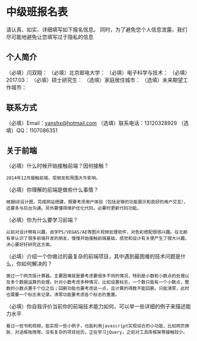 # 中级班报名表

请认真、如实、详细填写如下报名信息。
同时，为了避免您个人信息泄露，我们尽可能地避免让您填写过于隐私的信息

## 个人简介

（必填）闫双翔：
（必填）北京邮电大学：
（必填）电子科学与技术：
（必填）2017.03：
（必填）硕士研究生：
（选填）家庭居住城市：
（选填）未来期望工作城市：

## 联系方式

（必填）Email：yanshx@hotmail.com
（选填）联系电话：13120328929
（选填）QQ：1107086351

## 关于前端

（必填）什么时候开始接触前端？因何接触？

    2014年12月接触前端，受朋友和周围大牛影响。

（必填）你理解的前端是做些什么事情？

    根据UE设计图，完成网站搭建，既要考虑用户体验（包括足够的功能展示和良好的用户交互），还要多与后台沟通。另外要懂得维护优化代码，必要时更新代码功能。

（必填）你为什么要学习前端？

    以前对设计稍有兴趣，自学PS/VEGAS/AE等图片视频处理软件，对色彩搭配很感兴趣。在北邮有幸认识了很多前端开发的朋友，慢慢开始接触前端基础，感觉和设计有关便产生了很大兴趣，决心要好好研究这方面。

（必填）介绍一个你做过的最复杂的前端项目，其中遇到最困难的技术问题是什么，你如何解决的？

    做过一个网页版计算器。主要困难就是要考虑要很多不同的情况，特别是小数和小数点的处理以及多个数据运算的处理。针对小数考虑多种情况，比如设置标志，一个数只能有一个小数点，整数的小数点置于个位之后；回删功能也要考虑这一点，且计算的得数不能回删，只能清零，此时也需要一个标志来记录。清零功能要考虑各个标志的重置。

（必填）你自我评价当前你的前端技术能力如何，可以举一些详细的例子来描述能力水平

    看过一些书和视频，能实现一些小例子，也能利用javascript实现综合的小功能，比如网页换肤、对话框拖拽等。没有复杂的项目经历，正在学习jQuery，之前对工具库框架等接触较少。


